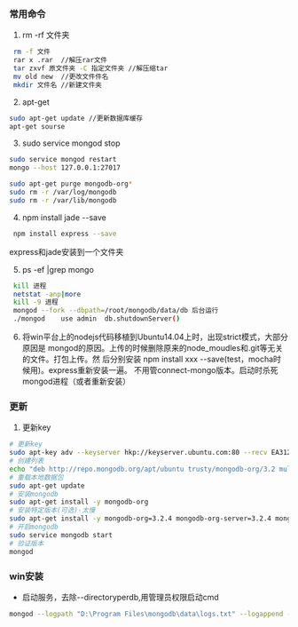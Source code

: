### 常用命令
1. rm -rf 文件夹

 ```sh
  rm -f 文件  
  rar x .rar  //解压rar文件  
  tar zxvf 原文件夹 -C 指定文件夹 //解压缩tar  
  mv old new  //更改文件件名  
  mkdir 文件名 //新建文件夹  
 ```
2. apt-get

  ```sh
  sudo apt-get update //更新数据库缓存  
  apt-get sourse 
  ```  
3. sudo service mongod stop
  ```sh
  sudo service mongod restart  
  mongo --host 127.0.0.1:27017  
  
  sudo apt-get purge mongodb-org*  
  sudo rm -r /var/log/mongodb  
  sudo rm -r /var/lib/mongodb  
  ```
4. npm install jade --save
 ```sh
  npm install express --save 
 ```  
  express和jade安装到一个文件夹

5. ps -ef |grep mongo

 ```sh
  kill 进程  
  netstat -anp|more  
  kill -9 进程  
  mongod --fork --dbpath=/root/mongodb/data/db 后台运行  
  ./mongod    use admin  db.shutdownServer()  
  ```

6. 将win平台上的nodejs代码移植到Ubuntu14.04上时，出现strict模式，大部分原因是       mongod的原因。上传的时候删除原来的node_moudles和.git等无关的文件。打包上传。然    后分别安装 npm install xxx --save(test，mocha时候用)。express重新安装一遍。  不用管connect-mongo版本。启动时杀死mongod进程（或者重新安装）

### 更新
1. 更新key
```sh
# 更新key
sudo apt-key adv --keyserver hkp://keyserver.ubuntu.com:80 --recv EA312927
# 创建列表
echo "deb http://repo.mongodb.org/apt/ubuntu trusty/mongodb-org/3.2 multiverse" | sudo tee /etc/apt/sources.list.d/mongodb-org-3.2.list
# 重载本地数据包
sudo apt-get update
# 安装mongodb
sudo apt-get install -y mongodb-org
# 安装特定版本(可选)-太慢
sudo apt-get install -y mongodb-org=3.2.4 mongodb-org-server=3.2.4 mongodb-org-shell=3.2.4 mongodb-org-mongos=3.2.4 mongodb-org-tools=3.2.4
# 开启mongodb
sudo service mongodb start
# 验证版本
mongod
```

### win安装

* 启动服务，去除--directoryperdb,用管理员权限启动cmd
```sh
mongod --logpath "D:\Program Files\mongodb\data\logs.txt" --logappend --dbpath "D:\Program Files\mongodb\data"  --serviceName "MongoDB" --serviceDisplayName "MongoDB" --install
```